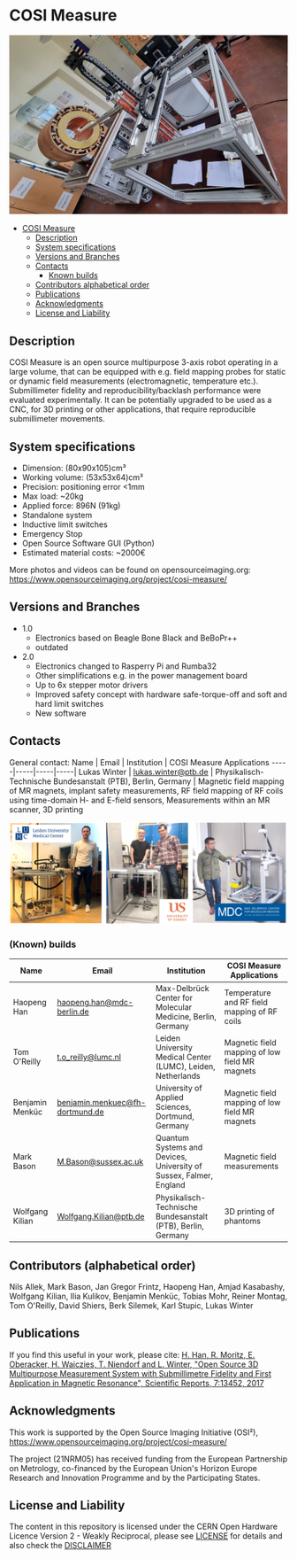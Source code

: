 # COSI Measure

![COSI Measure](setup-overview.jpg)

<!-- TOC -->

- [COSI Measure](#cosi-measure)
    - [Description](#description)
    - [System specifications](#system-specifications)
    - [Versions and Branches](#versions-and-branches)
    - [Contacts](#contacts)
        - [Known builds](#known-builds)
    - [Contributors alphabetical order](#contributors-alphabetical-order)
    - [Publications](#publications)
    - [Acknowledgments](#acknowledgments)
    - [License and Liability](#license-and-liability)

<!-- /TOC -->
## Description

COSI Measure is an open source multipurpose 3-axis robot operating in a large volume, that can be equipped with e.g. field mapping probes for static or dynamic field measurements (electromagnetic, temperature etc.). Submillimeter fidelity and reproducibility/backlash performance were evaluated experimentally. It can be potentially upgraded to be used as a CNC, for 3D printing or other applications, that require reproducible submillimeter movements.

## System specifications 

- Dimension: (80x90x105)cm³
- Working volume: (53x53x64)cm³
- Precision: positioning error <1mm
- Max load: ~20kg
- Applied force: 896N (91kg)
- Standalone system
- Inductive limit switches
- Emergency Stop
- Open Source Software GUI (Python)
- Estimated material costs: ~2000€

More photos and videos can be found on opensourceimaging.org: https://www.opensourceimaging.org/project/cosi-measure/ 

## Versions and Branches

- 1.0
    - Electronics based on Beagle Bone Black and BeBoPr++
    - outdated
- 2.0
    - Electronics changed to Rasperry Pi and Rumba32
    - Other simplifications e.g. in the power management board
    - Up to 6x stepper motor drivers
    - Improved safety concept with hardware safe-torque-off and soft and hard limit switches
    - New software

## Contacts

General contact:
Name | Email | Institution | COSI Measure Applications
-----|-----|-----|-----|
Lukas Winter | lukas.winter@ptb.de | Physikalisch-Technische Bundesanstalt (PTB), Berlin, Germany | Magnetic field mapping of MR magnets, implant safety measurements, RF field mapping of RF coils using time-domain H- and E-field sensors, Measurements within an MR scanner, 3D printing

![COSI Measure Builds](/Publications/cosi_measure_builds.jpg)

### (Known) builds
Name | Email | Institution | COSI Measure Applications
-----|-----|-----|-----|
Haopeng Han | haopeng.han@mdc-berlin.de | Max-Delbrück Center for Molecular Medicine, Berlin, Germany | Temperature and RF field mapping of RF coils
Tom O'Reilly | t.o_reilly@lumc.nl | Leiden University Medical Center (LUMC), Leiden, Netherlands | Magnetic field mapping of low field MR magnets
Benjamin Menküc | benjamin.menkuec@fh-dortmund.de | University of Applied Sciences, Dortmund, Germany | Magnetic field mapping of low field MR magnets
Mark Bason | M.Bason@sussex.ac.uk | Quantum Systems and Devices, University of Sussex, Falmer, England | Magnetic field measurements
Wolfgang Kilian | Wolfgang.Kilian@ptb.de | Physikalisch-Technische Bundesanstalt (PTB), Berlin, Germany | 3D printing of phantoms


## Contributors (alphabetical order)
Nils Allek, Mark Bason, Jan Gregor Frintz, Haopeng Han, Amjad Kasabashy, Wolfgang Kilian, Ilia Kulikov, Benjamin Menküc, Tobias Mohr, Reiner Montag, Tom O'Reilly, David Shiers, Berk Silemek, Karl Stupic, Lukas Winter

## Publications
If you find this useful in your work, please cite:
[H. Han, R. Moritz, E. Oberacker, H. Waiczies, T. Niendorf and L. Winter, "Open Source 3D Multipurpose Measurement System with Submillimetre Fidelity and First Application in Magnetic Resonance", Scientific Reports, 7:13452, 2017](www.nature.com/articles/s41598-017-13824-z)

## Acknowledgments

This work is supported by the Open Source Imaging Initiative (OSI²), https://www.opensourceimaging.org/project/cosi-measure/

The project (21NRM05) has received funding from the European Partnership on Metrology, co-financed by the European Union's Horizon Europe Research and Innovation Programme and by the Participating States.

## License and Liability
The content in this repository is licensed under the CERN Open Hardware Licence Version 2 - Weakly Reciprocal, please see [LICENSE](LICENSE) for details and also check the [DISCLAIMER](DISCLAIMER.pdf)

